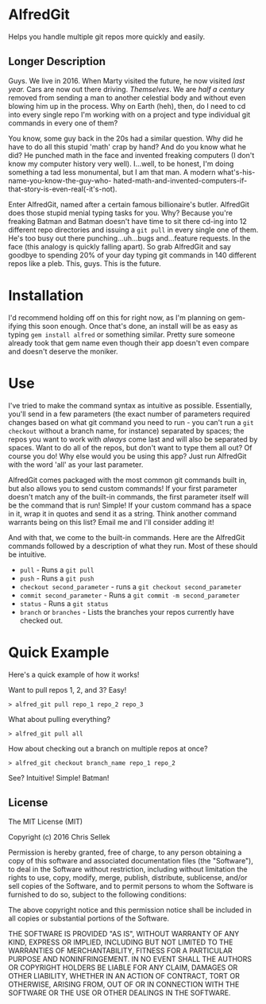 # AlfredGit
Helps you handle multiple git repos more quickly and easily.

## Longer Description
Guys. We live in 2016. When Marty visited the future, he now visited *last
year.* Cars are now out there driving. *Themselves*. We are *half a
century* removed from sending a man to another celestial body and without even
blowing him up in the process. Why on Earth (heh), then, do I need to cd into
every single repo I'm working with on a project and type individual git commands
in every one of them?

You know, some guy back in the 20s had a similar question. Why did he have to
do all this stupid 'math' crap by hand? And do you know what he did? He punched
math in the face and invented freaking computers (I don't know my computer
history very well). I...well, to be honest, I'm doing something a tad less
monumental, but I am that man. A modern what's-his-name-you-know-the-guy-who-
hated-math-and-invented-computers-if-that-story-is-even-real(-it's-not).

Enter AlfredGit, named after a certain famous billionaire's butler. AlfredGit does
those stupid menial typing tasks for you. Why? Because you're freaking Batman
and Batman doesn't have time to sit there cd-ing into 12 different repo
directories and issuing a `git pull` in every single one of them. He's too
busy out there punching...uh...bugs and...feature requests. In the face (this
analogy is quickly falling apart). So grab AlfredGit and say goodbye to
spending 20% of your day typing git commands in 140 different repos like a
pleb. This, guys. This is the future.

# Installation

I'd recommend holding off on this for right now, as I'm planning on gem-ifying
this soon enough. Once that's done, an install will be as easy as typing `gem
install alfred` or something similar. Pretty sure someone already took that
gem name even though their app doesn't even compare and doesn't deserve the
moniker.

# Use

I've tried to make the command syntax as intuitive as possible. Essentially,
you'll send in a few parameters (the exact number of parameters required
changes based on what git command you need to run - you can't run a `git
checkout` without a branch name, for instance) separated by spaces; the repos
you want to work with *always* come last and will also be separated by spaces.
Want to do all of the repos, but don't want to type them all out? Of course
you do! Why else would you be using this app? Just run AlfredGit with the word
'all' as your last parameter.

AlfredGit comes packaged with the most common git commands built in, but also
allows you to send custom commands! If your first parameter doesn't match
any of the built-in commands, the first parameter itself will be the command
that is run! Simple! If your custom command has a space in it, wrap it in
quotes and send it as a string. Think another command warrants being on this
list? Email me and I'll consider adding it!

And with that, we come to the built-in commands. Here are the AlfredGit commands
followed by a description of what they run. Most of these should be intuitive.

* `pull` - Runs a `git pull`
* `push` - Runs a `git push`
* `checkout second_parameter` - runs a `git checkout second_parameter`
* `commit second_parameter` - Runs a `git commit -m second_parameter`
* `status` - Runs a `git status`
* `branch` or `branches` - Lists the branches your repos currently have
                           checked out.

# Quick Example
Here's a quick example of how it works!

Want to pull repos 1, 2, and 3? Easy!

`> alfred_git pull repo_1 repo_2 repo_3`

What about pulling everything?

`> alfred_git pull all`

How about checking out a branch on multiple repos at once?

`> alfred_git checkout branch_name repo_1 repo_2`

See? Intuitive! Simple! Batman!

## License
The MIT License (MIT)

Copyright (c) 2016 Chris Sellek

Permission is hereby granted, free of charge, to any person obtaining a copy
of this software and associated documentation files (the "Software"), to deal
in the Software without restriction, including without limitation the rights
to use, copy, modify, merge, publish, distribute, sublicense, and/or sell
copies of the Software, and to permit persons to whom the Software is
furnished to do so, subject to the following conditions:

The above copyright notice and this permission notice shall be included in all
copies or substantial portions of the Software.

THE SOFTWARE IS PROVIDED "AS IS", WITHOUT WARRANTY OF ANY KIND, EXPRESS OR
IMPLIED, INCLUDING BUT NOT LIMITED TO THE WARRANTIES OF MERCHANTABILITY,
FITNESS FOR A PARTICULAR PURPOSE AND NONINFRINGEMENT. IN NO EVENT SHALL THE
AUTHORS OR COPYRIGHT HOLDERS BE LIABLE FOR ANY CLAIM, DAMAGES OR OTHER
LIABILITY, WHETHER IN AN ACTION OF CONTRACT, TORT OR OTHERWISE, ARISING FROM,
OUT OF OR IN CONNECTION WITH THE SOFTWARE OR THE USE OR OTHER DEALINGS IN THE
SOFTWARE.